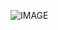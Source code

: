 ![IMAGE](https://github.com/yousefii/EVE-NG-Sceanrios/assets/94950365/a9a05986-9ae2-4347-ba2c-d0c0b53fe418)
